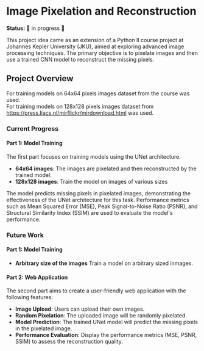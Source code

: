 # Image Pixelation and Reconstruction
**Status:** 🚧 in progress 🚧

This project idea came as an extension of a Python II course project at Johannes Kepler University (JKU), aimed at exploring advanced image processing techniques. The primary objective is to pixelate images and then use a trained CNN model to reconstruct the missing pixels.

## Project Overview
For training models on 64x64 pixels images dataset from the course was used. \
For training models on 128x128 pixels images dataset from https://press.liacs.nl/mirflickr/mirdownload.html was used.

### Current Progress

#### Part 1: Model Training

The first part focuses on training models using the UNet architecture.
- **64x64 images**: The images are pixelated and then reconstructed by the trained model.
- **128x128 images**: Train the model on images of various sizes

The model predicts missing pixels in pixelated images, demonstrating the effectiveness of the UNet architecture for this task. Performance metrics such as Mean Squared Error (MSE), Peak Signal-to-Noise Ratio (PSNR), and Structural Similarity Index (SSIM) are used to evaluate the model's performance.

### Future Work

#### Part 1: Model Training
- **Arbitrary size of the images** Train a model on arbitrary sized inmages.
  
#### Part 2: Web Application

The second part aims to create a user-friendly web application with the following features:
- **Image Upload**: Users can upload their own images.
- **Random Pixelation**: The uploaded image will be randomly pixelated.
- **Model Prediction**: The trained UNet model will predict the missing pixels in the pixelated image.
- **Performance Evaluation**: Display the performance metrics (MSE, PSNR, SSIM) to assess the reconstruction quality.
